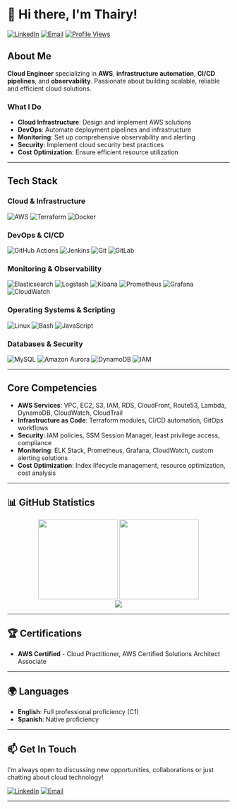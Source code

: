 # 👋 Hi there, I'm Thairy!

[![LinkedIn](https://img.shields.io/badge/LinkedIn-Connect-blue?style=flat-square&logo=linkedin)](https://www.linkedin.com/in/thairy-daza)
[![Email](https://img.shields.io/badge/Email-Contact-red?style=flat-square&logo=gmail)](mailto:asdhadevops@gmail.com)
[![Profile Views](https://komarev.com/ghpvc/?username=asdtha&color=brightgreen&style=flat-square)](https://github.com/asdtha)

## About Me

**Cloud Engineer** specializing in **AWS**, **infrastructure automation**, **CI/CD pipelines**, and **observability**. Passionate about building scalable, reliable and efficient cloud solutions.

### What I Do
- **Cloud Infrastructure**: Design and implement AWS solutions
- **DevOps**: Automate deployment pipelines and infrastructure
- **Monitoring**: Set up comprehensive observability and alerting
- **Security**: Implement cloud security best practices
- **Cost Optimization**: Ensure efficient resource utilization

---

## Tech Stack

### **Cloud & Infrastructure** 
![AWS](https://img.shields.io/badge/AWS-FF9900?style=for-the-badge&logo=amazonaws&logoColor=white)
![Terraform](https://img.shields.io/badge/Terraform-7B42BC?style=for-the-badge&logo=terraform&logoColor=white)
![Docker](https://img.shields.io/badge/Docker-2496ED?style=for-the-badge&logo=docker&logoColor=white)

### **DevOps & CI/CD** 
![GitHub Actions](https://img.shields.io/badge/GitHub_Actions-2088FF?style=for-the-badge&logo=github-actions&logoColor=white)
![Jenkins](https://img.shields.io/badge/Jenkins-D24939?style=for-the-badge&logo=jenkins&logoColor=white)
![Git](https://img.shields.io/badge/Git-F05032?style=for-the-badge&logo=git&logoColor=white)
![GitLab](https://img.shields.io/badge/GitLab-FC6D26?style=for-the-badge&logo=gitlab&logoColor=white)

### **Monitoring & Observability** 
![Elasticsearch](https://img.shields.io/badge/Elasticsearch-005571?style=for-the-badge&logo=elasticsearch&logoColor=white)
![Logstash](https://img.shields.io/badge/Logstash-005571?style=for-the-badge&logo=logstash&logoColor=white)
![Kibana](https://img.shields.io/badge/Kibana-005571?style=for-the-badge&logo=kibana&logoColor=white)
![Prometheus](https://img.shields.io/badge/Prometheus-E6522C?style=for-the-badge&logo=prometheus&logoColor=white)
![Grafana](https://img.shields.io/badge/Grafana-F46800?style=for-the-badge&logo=grafana&logoColor=white)
![CloudWatch](https://img.shields.io/badge/CloudWatch-FF9900?style=for-the-badge&logo=amazonaws&logoColor=white)

### **Operating Systems & Scripting** 
![Linux](https://img.shields.io/badge/Linux-FCC624?style=for-the-badge&logo=linux&logoColor=black)
![Bash](https://img.shields.io/badge/Bash-4EAA25?style=for-the-badge&logo=gnu-bash&logoColor=white)
![JavaScript](https://img.shields.io/badge/JavaScript-F7DF1E?style=for-the-badge&logo=javascript&logoColor=black)

### **Databases & Security** 
![MySQL](https://img.shields.io/badge/MySQL-4479A1?style=for-the-badge&logo=mysql&logoColor=white)
![Amazon Aurora](https://img.shields.io/badge/Amazon_Aurora-FF9900?style=for-the-badge&logo=amazonaws&logoColor=white)
![DynamoDB](https://img.shields.io/badge/DynamoDB-FF9900?style=for-the-badge&logo=amazonaws&logoColor=white)
![IAM](https://img.shields.io/badge/AWS_IAM-FF9900?style=for-the-badge&logo=amazonaws&logoColor=white)

---

## Core Competencies

- **AWS Services**: VPC, EC2, S3, IAM, RDS, CloudFront, Route53, Lambda, DynamoDB, CloudWatch, CloudTrail
- **Infrastructure as Code**: Terraform modules, CI/CD automation, GitOps workflows
- **Security**: IAM policies, SSM Session Manager, least privilege access, compliance
- **Monitoring**: ELK Stack, Prometheus, Grafana, CloudWatch, custom alerting solutions
- **Cost Optimization**: Index lifecycle management, resource optimization, cost analysis

---

## 📊 GitHub Statistics

<div align="center">
  <img height="180em" src="https://github-readme-stats.vercel.app/api?username=asdtha&theme=dark&show_icons=true&hide_border=true&include_all_commits=true&count_private=true" />
  <img height="180em" src="https://github-readme-stats.vercel.app/api/top-langs/?username=asdtha&theme=dark&exclude_repo=KNN-Image-Classification&show_icons=true&hide_border=true&layout=compact&langs_count=8"/>
</div>

<div align="center">
  <img src="https://streak-stats.demolab.com/?user=asdtha&theme=dark&hide_border=true" />
</div>

---

## 🏆 Certifications

- **AWS Certified** - Cloud Practitioner, AWS Certified Solutions Architect Associate

---

## 🌍 Languages

- **English**: Full professional proficiency (C1)
- **Spanish**: Native proficiency

---

## 📫 Get In Touch

I'm always open to discussing new opportunities, collaborations or just chatting about cloud technology!

[![LinkedIn](https://img.shields.io/badge/LinkedIn-Connect-blue?style=flat-square&logo=linkedin)](https://www.linkedin.com/in/thairy-daza)
[![Email](https://img.shields.io/badge/Email-Contact-red?style=flat-square&logo=gmail)](mailto:asdhadevops@gmail.com)

---

